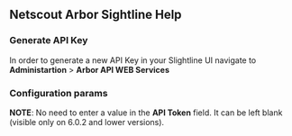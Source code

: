 ## Netscout Arbor Sightline Help

### Generate API Key
In order to generate a new API Key in your Slightline UI navigate to **Administartion** > **Arbor API WEB Services** 

### Configuration params
**NOTE**: No need to enter a value in the **API Token** field. It can be left blank (visible only on 6.0.2 and lower versions).

